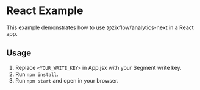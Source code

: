 # React Example

This example demonstrates how to use @zixflow/analytics-next in a React app.

## Usage

1. Replace `<YOUR_WRITE_KEY>` in App.jsx with your Segment write key.
2. Run `npm install`.
3. Run `npm start` and open in your browser. 